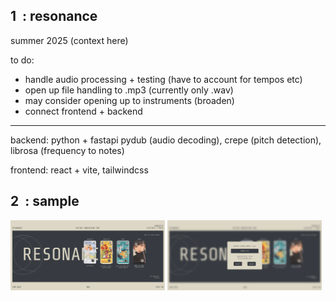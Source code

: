 ## 1&nbsp;&nbsp;: resonance
summer 2025
(context here)

to do:
- handle audio processing + testing (have to account for tempos etc)
- open up file handling to .mp3 (currently only .wav)
- may consider opening up to instruments (broaden)
- connect frontend + backend

<hr>

backend: python + fastapi
pydub (audio decoding), crepe (pitch detection), librosa (frequency to notes)

frontend: react + vite, tailwindcss

## 2&nbsp;&nbsp;: sample
<p align="left">
  <img src="frontend/public/main.png" alt="Main" width="49%" />
  <img src="frontend/public/acoustic.png" alt="Acoustic" width="49%" />
</p>
